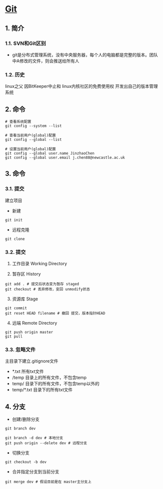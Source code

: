 # [Git](https://www.bilibili.com/video/BV1FE411P7B3)

## 1. 简介

### 1.1. SVN和Git区别
- git是分布式管理系统，没有中央服务器，每个人的电脑都是完整的版本。团队中A修改的文件，则会推送给所有人

### 1.2. 历史
linux之父 因BitKeeper中止和 linux内核社区的免费使用权 开发出自己的版本管理系统

## 2. 命令
```shell
# 查看系统配置
git config --system --list

# 查看当前用户(global)配置
git config --global --list

# 设置当前用户(global)配置
git config --global user.name JinzhaoChen
git config --global user.email j.chen88@newcastle.ac.uk
```

## 3. 命令

### 3.1. 提交
建立项目
- 新建
```shell
git init
```

- 远程克隆
```shell
git clone
```

### 3.2. 提交
1. 工作目录 Working Directory

2. 暂存区 History
```shell
git add . # 提交后状态变为暂存 staged
git checkout # 丢弃修改，变回 unmodify状态
```

3. 资源库 Stage
```shell
git commit
git reset HEAD filename # 撤回 提交，版本指针HEAD
```

4. 远端 Remote Directory
```shell
git push origin master
git pull
```

### 3.3. 忽略文件
主目录下建立.gitignore文件
- *.txt 所有txt文件
- /temp 目录上的所有文件，不包含temp
- temp/ 目录下的所有文件，不包含temp以外的
- temp/*.txt 目录下的所有txt文件


## 4. 分支
- 创建/删除分支
```shell
git branch dev

git branch -d dev # 本地分支
git push origin --delete dev # 远程分支

```

- 切换分支
```shell
git checkout -b dev
```

- 合并指定分支到当前分支
```shell
git merge dev # 假设目前是在 master主分支上
```